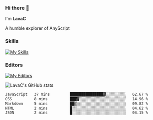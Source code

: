 ### Hi there 👋
I'm **LavaC**

A humble explorer of AnyScript

### Skills
[![My Skills](https://skillicons.dev/icons?i=js,ts,vue,nodejs,nuxtjs,astro,solidjs,tailwind)](https://skillicons.dev)

### Editors
[![My Editors](https://skillicons.dev/icons?i=neovim,vscode)](https://skillicons.dev)

![LavaC's GitHub stats](https://github-readme-stats.vercel.app/api?username=LavaCxx&show_icons=true&theme=synthwave)

<!--START_SECTION:waka-->

```txt
JavaScript   37 mins         ███████████████▓░░░░░░░░░   62.67 %
CSS          8 mins          ███▓░░░░░░░░░░░░░░░░░░░░░   14.96 %
Markdown     5 mins          ██▒░░░░░░░░░░░░░░░░░░░░░░   09.82 %
HTML         2 mins          █░░░░░░░░░░░░░░░░░░░░░░░░   04.62 %
JSON         2 mins          █░░░░░░░░░░░░░░░░░░░░░░░░   04.15 %
```

<!--END_SECTION:waka-->
